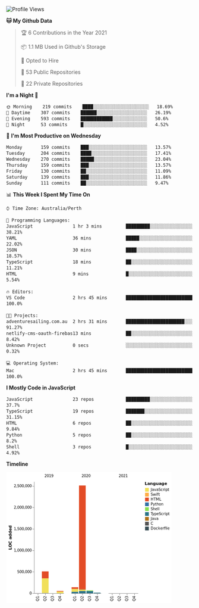 <!--START_SECTION:waka-->
![Profile Views](http://img.shields.io/badge/Profile%20Views-0-blue)

**🐱 My Github Data** 

> 🏆 6 Contributions in the Year 2021
 > 
> 📦 1.1 MB Used in Github's Storage 
 > 
> 💼 Opted to Hire
 > 
> 📜 53 Public Repositories 
 > 
> 🔑 22 Private Repositories  
 > 
**I'm a Night 🦉** 

```text
🌞 Morning    219 commits    ████░░░░░░░░░░░░░░░░░░░░░   18.69% 
🌆 Daytime    307 commits    ██████░░░░░░░░░░░░░░░░░░░   26.19% 
🌃 Evening    593 commits    ████████████░░░░░░░░░░░░░   50.6% 
🌙 Night      53 commits     █░░░░░░░░░░░░░░░░░░░░░░░░   4.52%

```
📅 **I'm Most Productive on Wednesday** 

```text
Monday       159 commits    ███░░░░░░░░░░░░░░░░░░░░░░   13.57% 
Tuesday      204 commits    ████░░░░░░░░░░░░░░░░░░░░░   17.41% 
Wednesday    270 commits    █████░░░░░░░░░░░░░░░░░░░░   23.04% 
Thursday     159 commits    ███░░░░░░░░░░░░░░░░░░░░░░   13.57% 
Friday       130 commits    ██░░░░░░░░░░░░░░░░░░░░░░░   11.09% 
Saturday     139 commits    ███░░░░░░░░░░░░░░░░░░░░░░   11.86% 
Sunday       111 commits    ██░░░░░░░░░░░░░░░░░░░░░░░   9.47%

```


📊 **This Week I Spent My Time On** 

```text
⌚︎ Time Zone: Australia/Perth

💬 Programming Languages: 
JavaScript               1 hr 3 mins         █████████░░░░░░░░░░░░░░░░   38.21% 
YAML                     36 mins             █████░░░░░░░░░░░░░░░░░░░░   22.02% 
JSON                     30 mins             ████░░░░░░░░░░░░░░░░░░░░░   18.57% 
TypeScript               18 mins             ██░░░░░░░░░░░░░░░░░░░░░░░   11.21% 
HTML                     9 mins              █░░░░░░░░░░░░░░░░░░░░░░░░   5.54%

🔥 Editors: 
VS Code                  2 hrs 45 mins       █████████████████████████   100.0%

🐱‍💻 Projects: 
adventuresailing.com.au  2 hrs 31 mins       ██████████████████████░░░   91.27% 
netlify-cms-oauth-firebas13 mins             ██░░░░░░░░░░░░░░░░░░░░░░░   8.42% 
Unknown Project          0 secs              ░░░░░░░░░░░░░░░░░░░░░░░░░   0.32%

💻 Operating System: 
Mac                      2 hrs 45 mins       █████████████████████████   100.0%

```

**I Mostly Code in JavaScript** 

```text
JavaScript               23 repos            █████████░░░░░░░░░░░░░░░░   37.7% 
TypeScript               19 repos            ███████░░░░░░░░░░░░░░░░░░   31.15% 
HTML                     6 repos             ██░░░░░░░░░░░░░░░░░░░░░░░   9.84% 
Python                   5 repos             ██░░░░░░░░░░░░░░░░░░░░░░░   8.2% 
Shell                    3 repos             █░░░░░░░░░░░░░░░░░░░░░░░░   4.92%

```


**Timeline**

![Chart not found](https://raw.githubusercontent.com/NWylynko/NWylynko/master/charts/bar_graph.png) 


<!--END_SECTION:waka-->
